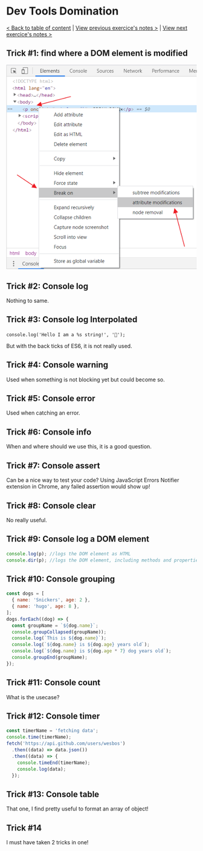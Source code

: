 # Dev Tools Domination

[< Back to table of content](../README.md) |
[View previous exercice's notes >](../08-Fun.with.HTML5.Canvas/Notes.md) |
[View next exercice's notes >](../10-Hold.Shift.and.Check.Checkboxes/Notes.md)

## Trick #1: find where a DOM element is modified

![trick1](Assets/trick1.png)

## Trick #2: Console log

Nothing to same.

## Trick #3: Console log Interpolated

`console.log('Hello I am a %s string!', '💩');`

But with the back ticks of ES6, it is not really used.

## Trick #4: Console warning

Used when something is not blocking yet but could become so.

## Trick #5: Console error

Used when catching an error.

## Trick #6: Console info

When and where should we use this, it is a good question.

## Trick #7: Console assert

Can be a nice way to test your code?
Using JavaScript Errors Notifier extension in Chrome, any failed assertion would show up!

## Trick #8: Console clear

No really useful.

## Trick #9: Console log a DOM element

```js
console.log(p); //logs the DOM element as HTML
console.dir(p); //logs the DOM element, including methods and properties
```

## Trick #10: Console grouping

```js
const dogs = [
  { name: 'Snickers', age: 2 },
  { name: 'hugo', age: 8 },
];
dogs.forEach((dog) => {
  const groupName = `${dog.name}`;
  console.groupCollapsed(groupName));
  console.log(`This is ${dog.name}`);
  console.log(`${dog.name} is ${dog.age} years old`);
  console.log(`${dog.name} is ${dog.age * 7} dog years old`);
  console.groupEnd(groupName);
});
```

## Trick #11: Console count

What is the usecase?

## Trick #12: Console timer

```js
const timerName = 'fetching data';
console.time(timerName);
fetch('https://api.github.com/users/wesbos')
  .then((data) => data.json())
  .then((data) => {
    console.timeEnd(timerName);
    console.log(data);
  });
```

## Trick #13: Console table

That one, I find pretty useful to format an array of object!

## Trick #14

I must have taken 2 tricks in one!
